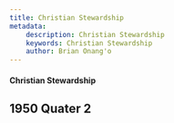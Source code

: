 ```yaml
---
title: Christian Stewardship
metadata:
    description: Christian Stewardship
    keywords: Christian Stewardship
    author: Brian Onang'o
---
```


#### Christian Stewardship

## 1950 Quater 2
